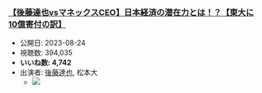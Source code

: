 ### [【後藤達也vsマネックスCEO】日本経済の潜在力とは！？【東大に10億寄付の訳】](https://www.youtube.com/watch?v=BChfPqBJPT4)
-   公開日: 2023-08-24
-   視聴数: 394,035
-   **いいね数: 4,742**
-   出演者: [後藤達也](/rehacq_fan/people/後藤達也 "wikilink"), 松本大
    - [![](https://img.youtube.com/vi/BChfPqBJPT4/hqdefault.jpg)](https://www.youtube.com/watch?v=BChfPqBJPT4)
